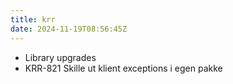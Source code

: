 ```yaml
---
title: krr
date: 2024-11-19T08:56:45Z
---
```

- Library upgrades
- KRR-821 Skille ut klient exceptions i egen pakke

